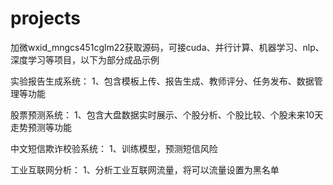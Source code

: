
# projects
加微wxid_mngcs451cglm22获取源码，可接cuda、并行计算、机器学习、nlp、深度学习等项目，以下为部分成品示例

实验报告生成系统：
1、包含模板上传、报告生成、教师评分、任务发布、数据管理等功能

股票预测系统：
1、包含大盘数据实时展示、个股分析、个股比较、个股未来10天走势预测等功能


中文短信欺诈校验系统：
1、训练模型，预测短信风险

工业互联网分析：
1、分析工业互联网流量，将可以流量设置为黑名单

